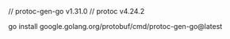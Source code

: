 // 	protoc-gen-go v1.31.0
// 	protoc        v4.24.2

go install google.golang.org/protobuf/cmd/protoc-gen-go@latest